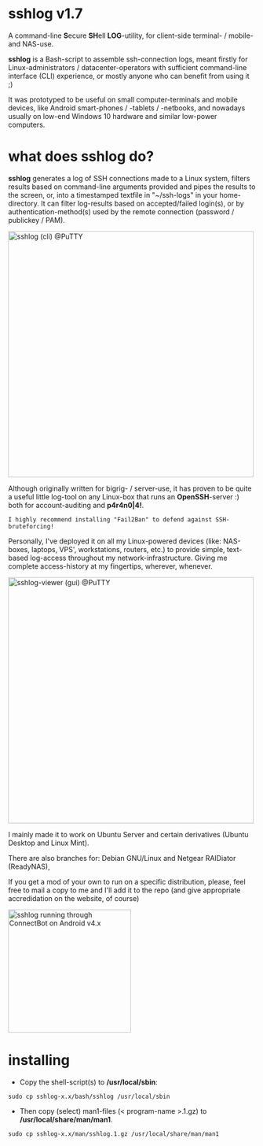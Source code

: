 sshlog v1.7
===========

A command-line **S**ecure **SH**ell **LOG**-utility, for client-side terminal- / mobile- and NAS-use.

**sshlog** is a Bash-script to assemble ssh-connection logs, meant firstly for Linux-administrators / datacenter-operators with sufficient command-line interface (CLI) experience, or mostly anyone who can benefit from using it ;)

It was prototyped to be useful on small computer-terminals and mobile devices, like Android smart-phones / -tablets / -netbooks, and nowadays usually on low-end Windows 10 hardware and similar low-power computers.

what does sshlog do?
======
**sshlog** generates a log of SSH connections made to a Linux system, filters results based on command-line arguments provided and pipes the results to the screen, or, into a timestamped textfile in "~/ssh-logs" in your home-directory. It can filter log-results based on accepted/failed login(s), or by authentication-method(s) used by the remote connection (password / publickey / PAM).

<img src="https://lh3.googleusercontent.com/pw/AL9nZEWqZeFp91CRyGOixcrKjv8pI-vVJKmzpsxORyVR3jgaRgXi-uwBZHENn6IWJ56X8gcag6f4MQ38KQYoOVr5GxtzUferNzJ6wu8P6XtEWFU_EbtDWT9S2_yE-3QFl__ndJvVzV4cEn-cNuyoQVow_UueUw=w867-h632-no" width="500px" title="sshlog (cli) @PuTTY" />

Although originally written for bigrig- / server-use, it has proven to be quite a useful little log-tool on any Linux-box that runs an **OpenSSH**-server :) both for account-auditing and **p4r4n0|4!**.

```
I highly recommend installing "Fail2Ban" to defend against SSH-bruteforcing!
```

Personally, I've deployed it on all my Linux-powered devices (like: NAS-boxes, laptops, VPS', workstations, routers, etc.) to provide simple, text-based log-access throughout my network-infrastructure. Giving me complete access-history at my fingertips, wherever, whenever.

<img src="https://lh3.googleusercontent.com/pw/AL9nZEUQZQKYLv0uthTG3sHWerm7N-o4E7YL5y5mI6t7OmhHbamAqnEs4oO64pzPHLOazSkh3K8I7jGoe8Y7VXyaVPTyGXQiIrFfCw8rqzNB1mQ9JMvvc4sAnE2raZceH5zZ2iCL_e2q8IB0E3uYCcLmMUBYzQ=w867-h632-no" width="500px" title="sshlog-viewer (gui) @PuTTY" />

I mainly made it to work on Ubuntu Server and certain derivatives  (Ubuntu Desktop and Linux Mint).

There are also branches for: Debian GNU/Linux and Netgear RAIDiator (ReadyNAS),

If you get a mod of your own to run on a specific distribution, please, feel free to mail a copy to me and I'll add it to the repo (and give appropriate accredidation on the website, of course)

<img src="https://lh4.googleusercontent.com/-hWHfIMKKQkI/UqmeloDDAAI/AAAAAAAAGAY/8lmCDmqil7o/w483-h805-no/Screenshot_2013-12-11-02-23-18.png" width="250px" title="sshlog running through ConnectBot on Android v4.x" />

installing
=======

- Copy the shell-script(s) to **/usr/local/sbin**:

```
sudo cp sshlog-x.x/bash/sshlog /usr/local/sbin
```

- Then copy (select) man1-files (< program-name >.1.gz) to **/usr/local/share/man/man1**.

```
sudo cp sshlog-x.x/man/sshlog.1.gz /usr/local/share/man/man1
```
